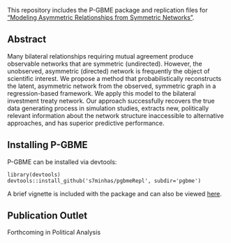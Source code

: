 This repository includes the P-GBME package and replication files for [“Modeling Asymmetric Relationships from Symmetric Networks”](https://arxiv.org/pdf/1711.03838.pdf).

## Abstract

Many bilateral relationships requiring mutual agreement produce observable networks that are symmetric (undirected). However, the unobserved, asymmetric (directed) network is frequently the object of scientific interest. We propose a method that probabilistically reconstructs the latent, asymmetric network from the observed, symmetric graph in a regression-based framework. We apply this model to the bilateral investment treaty network. Our approach successfully recovers the true data generating process in simulation studies, extracts new, politically relevant information about the network structure inaccessible to alternative approaches, and has superior predictive performance.

## Installing P-GBME

P-GBME can be installed via devtools: 

```
library(devtools)
devtools::install_github('s7minhas/pgbmeRepl', subdir='pgbme')
```

A brief vignette is included with the package and can also be viewed [here](https://cdn.rawgit.com/s7minhas/pgbmeRepl/master/pgbme/vignettes/pgbmeVignette.html).

Publication Outlet
---
Forthcoming in Political Analysis
